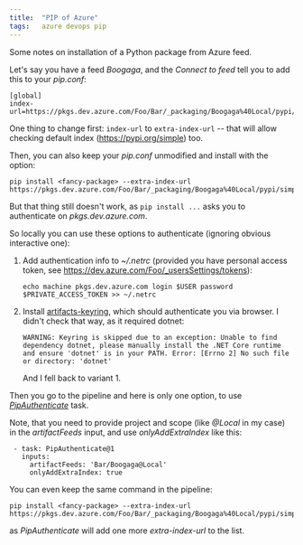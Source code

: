 ```yaml
---
title:  "PIP of Azure"
tags:   azure devops pip
---
```


Some notes on installation of a Python package from Azure feed.

Let's say you have a feed *Boogaga*, and the *Connect to feed* tell you to add this to your _pip.conf_:

    [global]
    index-url=https://pkgs.dev.azure.com/Foo/Bar/_packaging/Boogaga%40Local/pypi/simple/

One thing to change first: `index-url` to `extra-index-url` -- that will allow checking default index (https://pypi.org/simple) too.

Then, you can also keep your _pip.conf_ unmodified and install with the option:

    pip install <fancy-package> --extra-index-url https://pkgs.dev.azure.com/Foo/Bar/_packaging/Boogaga%40Local/pypi/simple/

But that thing still doesn't work, as `pip install ...` asks you to authenticate on _pkgs.dev.azure.com_.


So locally you can use these options to authenticate (ignoring obvious interactive one):

1. Add authentication info to _~/.netrc_ (provided you have personal access token, see https://dev.azure.com/Foo/_usersSettings/tokens):

       echo machine pkgs.dev.azure.com login $USER password $PRIVATE_ACCESS_TOKEN >> ~/.netrc

2. Install [artifacts-keyring](https://pypi.org/project/artifacts-keyring/), which should authenticate you via browser. I didn't check that way, as it required dotnet:

       WARNING: Keyring is skipped due to an exception: Unable to find dependency dotnet, please manually install the .NET Core runtime and ensure 'dotnet' is in your PATH. Error: [Errno 2] No such file or directory: 'dotnet'

    And I fell back to variant 1.

Then you go to the pipeline and here is only one option, to use [*PipAuthenticate*](https://docs.microsoft.com/en-us/azure/devops/pipelines/tasks/package/pip-authenticate?view=azure-devops) task.

Note, that you need to provide project and scope (like *@Local* in my case) in the _artifactFeeds_ input, and use _onlyAddExtraIndex_ like this:

     - task: PipAuthenticate@1
       inputs:
         artifactFeeds: 'Bar/Boogaga@Local'
         onlyAddExtraIndex: true

You can even keep the same command in the pipeline:

    pip install <fancy-package> --extra-index-url https://pkgs.dev.azure.com/Foo/Bar/_packaging/Boogaga%40Local/pypi/simple/

as *PipAuthenticate* will add one more _extra-index-url_ to the list.
